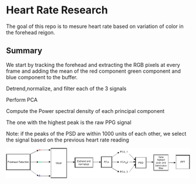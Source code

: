 <h1>Heart Rate Research</h1>
<p>The goal of this repo is to mesure heart rate based on variation of color in the forehead reigon.</p>
<h2>Summary</h2>
<p>We start by tracking the forehead and extracting the RGB pixels at every frame and adding the mean of the red component green component and blue component to the buffer. </p>
<p> Detrend,normalize, and filter each of the 3 signals </p>
<p> Perform PCA </p>
<p> Compute the Power spectral density of each principal component </p>
<p> The one with the highest peak is the raw PPG signal </p>
<p> Note: if the peaks of the PSD are within 1000 units of each other, we select the signal based on the previous heart rate reading </p>

<img src = "HR_Detection_Flow.png" alt = "research summary"/>
